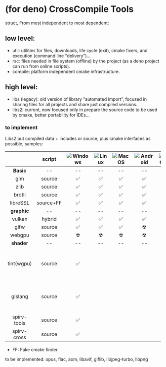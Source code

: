 # (for deno) CrossCompile Tools
struct, From most independent to most dependent:

## low level:
 - util: utilities for files, downloads, life cycle (exit), cmake fixers, and execution (command line "delivery")...
 - rsc: files needed in file system (offline) by the project (as a deno project can run from online scripts).
 - compile: platform independent cmake infrastructure.

## high level:
 - libs (legacy): old version of library "automated import", focused in sharing files for all projects and share just compiled versions.
 - libs2: current, now focused only in prepare the source code to be used by cmake, better portability for IDEs...

### to implement
Libs2 put compiled data + includes or source, plus cmake interfaces as possible, samples:

| | script | ![Windows](./md/win.png) | ![Linux](./md/lnx.png) | ![MacOS](./md/mac.png) | ![Android](./md/and.png) | ![IOS](./md/ios.png) | ![WEB](./md/asm.png) | ![UWP/XBOX](./md/xbx.png) | obs. |
| :---: | :---: | :---: | :---: | :---: | :---: | :---: | :---: | :---: | :--- |
| **Basic** | -- | -- | -- | -- | -- | -- | -- | -- | |
| glm       | source | ✅ | ✅ | ✅ | ✅ | ✅ | ✅ | ✅ | |
| zlib      | source | ✅ | ✅ | ✅ | ✅ | ✅ | ✅ | ✅ | |
| brotli    | source | ✅ | ✅ | ✅ | ✅ | ✅ | ✅ | ✅ | |
| libreSSL  | source+FF | ✅ | ✅ | ✅ | ✅ | ✅ | ✅ | ✅ | |
| **graphic** | -- | -- | -- | -- | -- | -- | -- | -- | |
| vulkan    | hybrid | ✅ | ✅ | ✅ | ✅ | ✅ | ☢ | ☢ | |
| glfw      | source | ✅ | ✅ | ✅ | ☢ | ☢ | ☢ | ☢ | |
| webgpu    | source | ☢ | ☢ | ☢ | ☢ | ☢ | ✅ | ☢ | |
| **shader**  | -- | -- | -- | -- | -- | -- | -- | -- | |
| tint(wgpu)  | source | ✅ | | | | | | ✅ | obs.: include spirv-tools before |
| glslang     | source | ✅ | | | | | | ✅ | obs.: include spirv-tools before |
| spirv-tools | source | ✅ | | | | | | ✅ |
| spirv-cross | source | ✅ | | | | | | ✅ |

- FF: Fake cmake finder 

to be implemented:
 opus, flac, aom, libavif, giflib, libjpeg-turbo, libpng